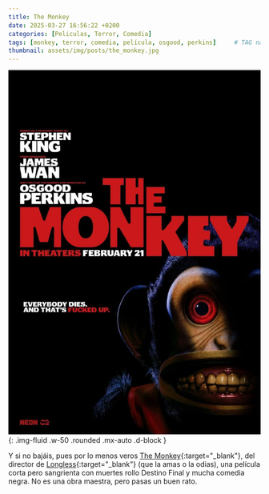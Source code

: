 ```yaml
---
title: The Monkey
date: 2025-03-27 16:56:22 +0200
categories: [Peliculas, Terror, Comedia]
tags: [monkey, terror, comedia, película, osgood, perkins]     # TAG names should always be lowercase
thumbnail: assets/img/posts/the_monkey.jpg
---
```


![Poster de la película The Monkey](assets/img/posts/the_monkey.jpg){: .img-fluid .w-50 .rounded .mx-auto .d-block }

Y si no bajáis, pues por lo menos veros [The Monkey](https://www.filmaffinity.com/es/film247371.html "The Monkey"){:target="_blank"},
del director de [Longless](https://www.filmaffinity.com/es/film595778.html "Longless"){:target="_blank"} (que la amas o la odias), una película corta pero
sangrienta con muertes rollo Destino Final y mucha comedia negra. No es una obra maestra, pero pasas un buen rato.
